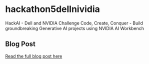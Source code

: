 # hackathon5dellnividia
HackAI - Dell and NVIDIA Challenge Code, Create, Conquer - Build groundbreaking Generative AI projects using NVIDIA AI Workbench

## Blog Post
[Read the full blog post here](./BLOG.md)
